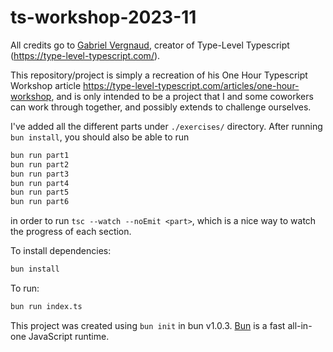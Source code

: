 # ts-workshop-2023-11

All credits go to [Gabriel Vergnaud](https://twitter.com/GabrielVergnaud), creator of Type-Level Typescript (https://type-level-typescript.com/).

This repository/project is simply a recreation of his One Hour Typescript Workshop article https://type-level-typescript.com/articles/one-hour-workshop,
and is only intended to be a project that I and some coworkers can work through together, and possibly extends to challenge ourselves.

I've added all the different parts under `./exercises/` directory.
After running `bun install`, you should also be able to run

```zsh
bun run part1
bun run part2
bun run part3
bun run part4
bun run part5
bun run part6
```

in order to run `tsc --watch --noEmit <part>`, which is a nice way to watch the progress of each section.

To install dependencies:

```bash
bun install
```

To run:

```bash
bun run index.ts
```

This project was created using `bun init` in bun v1.0.3. [Bun](https://bun.sh) is a fast all-in-one JavaScript runtime.
